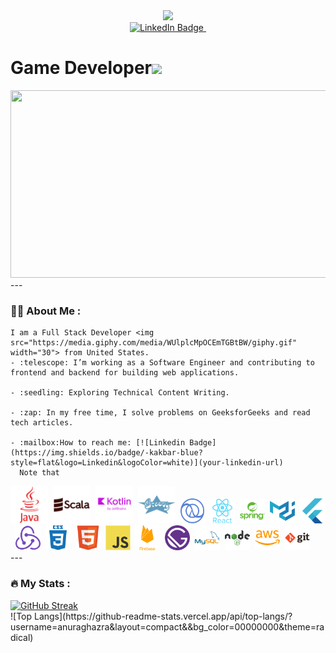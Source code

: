 
  <div id="header" align="center">
    <img src="https://media.giphy.com/media/M9gbBd9nbDrOTu1Mqx/giphy.gif" width="100"/>
  </div>
  <div id="badges" align="center">
    <a href="your-linkedin-URL">
      <img src="https://img.shields.io/badge/LinkedIn-blue?style=for-the-badge&logo=linkedin&logoColor=white" alt="LinkedIn Badge"/>
      <img src="https://komarev.com/ghpvc/?username=your-github-username&style=flat-square&color=blue" alt=""/>
    </a>
  </div>
  <h1>
    Game Developer<img src="https://media.giphy.com/media/hvRJCLFzcasrR4ia7z/giphy.gif" width="30px"/>
  </h1>
  <div align="center">
    <img src="https://media.giphy.com/media/dWesBcTLavkZuG35MI/giphy.gif" width="600" height="300"/>
  </div>
  ---

  ### :woman_technologist: About Me :
    I am a Full Stack Developer <img src="https://media.giphy.com/media/WUlplcMpOCEmTGBtBW/giphy.gif" width="30"> from United States.
    - :telescope: I’m working as a Software Engineer and contributing to frontend and backend for building web applications.
    
    - :seedling: Exploring Technical Content Writing.
    
    - :zap: In my free time, I solve problems on GeeksforGeeks and read tech articles.
    
    - :mailbox:How to reach me: [![Linkedin Badge](https://img.shields.io/badge/-kakbar-blue?style=flat&logo=Linkedin&logoColor=white)](your-linkedin-url)
      Note that 
<div>
    <img src="https://github.com/devicons/devicon/blob/master/icons/java/java-plain-wordmark.svg" title="Java" alt="Java" width="60" height="60"/>&nbsp;
    <img src="https://github.com/devicons/devicon/blob/master/icons/scala/scala-plain-wordmark.svg" title="Java" alt="Java" width="60" height="60"/>&nbsp;
    <img src="https://github.com/devicons/devicon/blob/master/icons/kotlin/kotlin-plain-wordmark.svg" title="Java" alt="Java" width="60" height="60"/>&nbsp;  
    <img src="https://github.com/devicons/devicon/blob/master/icons/groovy/groovy-plain.svg" title="Java" alt="Java" width="60" height="60"/>&nbsp;
    <img src="https://github.com/devicons/devicon/blob/master/icons/clojure/clojure-line.svg" title="Java" alt="Java" width="40" height="40"/>&nbsp;  
    <img src="https://github.com/devicons/devicon/blob/master/icons/react/react-original-wordmark.svg" title="React" alt="React" width="40" height="40"/>&nbsp;
    <img src="https://github.com/devicons/devicon/blob/master/icons/spring/spring-original-wordmark.svg" title="Spring" alt="Spring" width="40" height="40"/>&nbsp;
    <img src="https://github.com/devicons/devicon/blob/master/icons/materialui/materialui-original.svg" title="Material UI" alt="Material UI" width="40" height="40"/>&nbsp;
    <img src="https://github.com/devicons/devicon/blob/master/icons/flutter/flutter-original.svg" title="Flutter" alt="Flutter" width="40" height="40"/>&nbsp;
    <img src="https://github.com/devicons/devicon/blob/master/icons/redux/redux-original.svg" title="Redux" alt="Redux " width="40" height="40"/>&nbsp;
    <img src="https://github.com/devicons/devicon/blob/master/icons/css3/css3-plain-wordmark.svg"  title="CSS3" alt="CSS" width="40" height="40"/>&nbsp;
    <img src="https://github.com/devicons/devicon/blob/master/icons/html5/html5-original.svg" title="HTML5" alt="HTML" width="40" height="40"/>&nbsp;
    <img src="https://github.com/devicons/devicon/blob/master/icons/javascript/javascript-original.svg" title="JavaScript" alt="JavaScript" width="40" height="40"/>&nbsp;
    <img src="https://github.com/devicons/devicon/blob/master/icons/firebase/firebase-plain-wordmark.svg" title="Firebase" alt="Firebase" width="40" height="40"/>&nbsp;
    <img src="https://github.com/devicons/devicon/blob/master/icons/gatsby/gatsby-original.svg" title="Gatsby"  alt="Gatsby" width="40" height="40"/>&nbsp;
    <img src="https://github.com/devicons/devicon/blob/master/icons/mysql/mysql-original-wordmark.svg" title="MySQL"  alt="MySQL" width="40" height="40"/>&nbsp;
    <img src="https://github.com/devicons/devicon/blob/master/icons/nodejs/nodejs-original-wordmark.svg" title="NodeJS" alt="NodeJS" width="40" height="40"/>&nbsp;
    <img src="https://github.com/devicons/devicon/blob/master/icons/amazonwebservices/amazonwebservices-plain-wordmark.svg" title="AWS" alt="AWS" width="40" height="40"/>&nbsp;
    <img src="https://github.com/devicons/devicon/blob/master/icons/git/git-original-wordmark.svg" title="Git" **alt="Git" width="40" height="40"/>
  </div>
  ---
  
  ### :fire: My Stats :
  <div><a href="https://git.io/streak-stats"><img src="http://github-readme-streak-stats.herokuapp.com?user=simbacodewizard&theme=dark" alt="GitHub Streak" /></a></div>
  ![Top Langs](https://github-readme-stats.vercel.app/api/top-langs/?username=anuraghazra&layout=compact&&bg_color=00000000&theme=radical)

